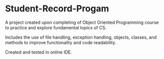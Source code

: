 # Student-Record-Progam
A project created upon completing of Object Oriented Programming course to practice and explore fundamental topics of CS.

Includes the use of file handling, exception handling, objects, classes, and methods to improve functionality and code readability.

Created and tested in online IDE.
